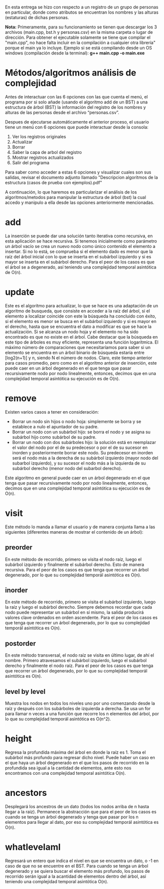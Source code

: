 En esta entrega se hizo con respecto a un registro de un grupo de personas en particular, donde como atributos se encuentran los nombres y las alturas (estaturas) de dichas personas.

**Nota:** Primeramente, para su funcionamiento se tienen que descargar los 3 archivos (main.cpp, bst.h y personas.csv) en la misma carpeta o lugar de dirección. Para obtener el ejecutable solamente se tiene que compilar el "main.cpp", no hace falta incluir en la compilación a cualquier otra librería" porque el main ya lo incluye. Ejemplo si se está compilando desde un OS windows (compilación desde la terminal): **g++ main.cpp -o main.exe**

# Métodos/algoritmos análisis de complejidad

Antes de interactuar con las 6 opciones con las que cuenta el menú, el programa por si solo añade (usando el algoritmo add de un BST) a una estructura de árbol (BST) la información del registro de los nombres y alturas de las personas desde el archivo “personas.csv”. 

Despues de ejecutarse automáticamente el anterior proceso, el usuario tiene un menú con 6 opciones que puede interactuar desde la consola:
1. Ver los registros originales
2. Actualizar
3. Borrar
4. Saber la capa de arbol del registro
5. Mostrar registros actualizados
6. Salir del programa

Para saber como acceder a estas 6 opciones y visualizar cuales son sus salidas, revisar el documento adjunto llamado "Descripcion algoritmos de la estructura (casos de prueba con ejemplos).pdf"

A continuación, lo que haremos es particularizar el análisis de los algoritmos/metodos para manipular la estructura de árbol (bst) la cual accedo y manipulo a ella desde las opciones anteriormente mencionadas.

# add

La inserción se puede dar una solución tanto iterativa como recursiva, en esta aplicación se hace recursiva. Si tenemos inicialmente como parámetro un árbol vacío se crea un nuevo nodo como único contenido el elemento a insertar. Si no lo está, se comprueba si el elemento dado es menor que la raíz del árbol inicial con lo que se inserta en el subárbol izquierdo y si es mayor se inserta en el subárbol derecho. Para el peor de los casos es que el árbol se a degenerado, así teniendo una complejidad temporal asintótica de O(n).

# update

Este es el algoritmo para actualizar, lo que se hace es una adaptación de un algoritmo de busqueda, que consiste en acceder a la raíz del árbol, si el elemento a localizar coincide con este la búsqueda ha concluido con éxito, si el elemento es menor se busca en el subárbol izquierdo y si es mayor en el derecho, hasta que se encuentra el dato a modificar es que se hace la actualización. Si se alcanza un nodo hoja y el elemento no ha sido encontrado es que no existe en el árbol. 
Cabe destacar que la búsqueda en este tipo de árboles es muy eficiente, representa una función logarítmica. El máximo número de comparaciones que necesitaríamos para saber si un elemento se encuentra en un árbol binario de búsqueda estaría entre [log2(n+1)] y n, siendo N el número de nodos. Claro, este tiempo anterior para casos promedio, pero como en el algoritmo anterior de inserción, este puede caer en un árbol degenerado en el que tenga que pasar recursivamente nodo por nodo linealmente, entonces, decimos que en una complejidad temporal asintótica su ejecución es de O(n).

# remove

Existen varios casos a tener en consideración:
* Borrar un nodo sin hijos o nodo hoja: simplemente se borra y se establece a nulo el apuntador de su padre.
* Borrar un nodo con un subárbol hijo: se borra el nodo y se asigna su subárbol hijo como subárbol de su padre.
* Borrar un nodo con dos subárboles hijo: la solución está en reemplazar el valor del nodo por el de su predecesor o por el de su sucesor en inorden y posteriormente borrar este nodo. Su predecesor en inorden será el nodo más a la derecha de su subárbol izquierdo (mayor nodo del subarbol izquierdo), y su sucesor el nodo más a la izquierda de su subárbol derecho (menor nodo del subarbol derecho).

Este algoritmo en general puede caer en un árbol degenerado en el que tenga que pasar recursivamente nodo por nodo linealmente, entonces, decimos que en una complejidad temporal asintótica su ejecución es de O(n).

# visit

Este método lo manda a llamar el usuario y de manera conjunta llama a las siguientes (diferentes maneras de mostrar el contenido de un árbol):

## preorder

En este método de recorrido, primero se visita el nodo raíz, luego el subárbol izquierdo y finalmente el subárbol derecho. Esto de manera recursiva. Para el peor de los casos es que tenga que recorrer un árbol degenerado, por lo que su complejidad temporál asintótica es O(n).

## inorder

En este método de recorrido, primero se visita el subárbol izquierdo, luego la raíz y luego el subárbol derecho. Siempre debemos recordar que cada nodo puede representar un subárbol en sí mismo, la salida producirá valores clave ordenados en orden ascendente. Para el peor de los casos es que tenga que recorrer un árbol degenerado, por lo que su complejidad temporál asintótica es O(n).

## postorder

En este método transversal, el nodo raíz se visita en último lugar, de ahí el nombre. Primero atravesamos el subárbol izquierdo, luego el subárbol derecho y finalmente el nodo raíz. Para el peor de los casos es que tenga que recorrer un árbol degenerado, por lo que su complejidad temporál asintótica es O(n).

## level by level

Muestra los nodos en todos los niveles uno por uno comenzando desde la raíz y después con los subárboles de izquierda a derecha. Se usa un for para llamar n veces a una función que recorre los n elementos del árbol, por lo que su complejidad temporál asintótica es O(n^2).

# height

Regresa la profundida máxima del árbol en donde la raíz es 1. Toma el subárbol más profundo para regresar dicho nivel. Puede haber un caso en el que haya un árbol degenerado en el que los pasos de recorrido en la profundida sea igual a la cantidad de elementos, ante esto nos encontramos con una complejidad temporal asintótica O(n).

# ancestors

Desplegará los ancestros de un dato (todos los nodos arriba de n hasta llegar a la raiz). Permanece la abstracción que para el peor de los casos es cuando se tenga un árbol degenerado y tenga que pasar por los n elementos para llegar al dato, por eso su complejidad temporál asintótica es O(n).

# whatlevelamI

Regresará un entero que indica el nivel en que se encuentra un dato, o -1 en caso de que no se encuentre en el BST. Para cuando se tenga un árbol degenerado y se quiera buscar el elemento más profundo, los pasos de recorrido serán igual a la acantidad de elementos dentro del árbol, así teniendo una complejidad temporal asintótica O(n).
